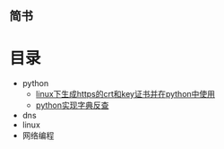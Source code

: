 ## 简书

# 目录
- python
    - [linux下生成https的crt和key证书并在python中使用](python/1.md)
    - [python实现字典反查](python/2.md)
- dns
- linux
- 网络编程
